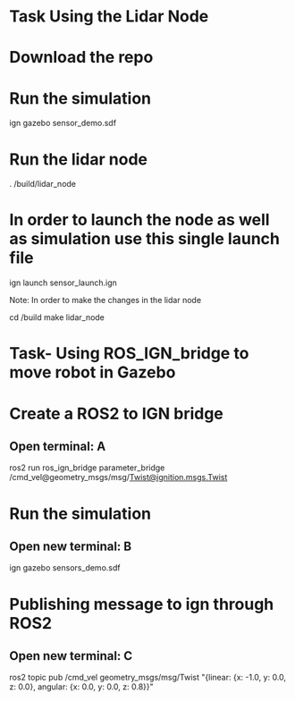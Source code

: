 # Task Using the Lidar Node

# Download the repo


# Run the simulation
ign gazebo sensor_demo.sdf

# Run the lidar node
. /build/lidar_node

# In order to launch the node as well as simulation use this single launch file

ign launch sensor_launch.ign

Note: In order to make the changes in the lidar node

cd /build
make lidar_node


#  Task- Using ROS_IGN_bridge to move robot in Gazebo

# Create a ROS2 to IGN bridge
## Open terminal: A
ros2 run ros_ign_bridge parameter_bridge /cmd_vel@geometry_msgs/msg/Twist@ignition.msgs.Twist


# Run the simulation
## Open new terminal: B
ign gazebo sensors_demo.sdf

# Publishing message to ign through ROS2
## Open new terminal: C
ros2 topic pub /cmd_vel geometry_msgs/msg/Twist "{linear: {x: -1.0, y: 0.0, z: 0.0}, angular: {x: 0.0, y: 0.0, z: 0.8}}"



